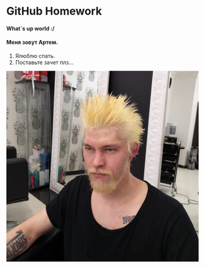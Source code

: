 # GitHub Homework

#### What`s up world :/

#### Меня зовут Артем.

1. Ялюблю спать.
2. Поставьте зачет плз...

![11](/11.jpg)